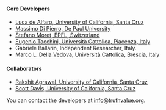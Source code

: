 #### Core Developers

* [Luca de Alfaro, University of California, Santa Cruz](http://www.soe.ucsc.edu/~luca)
* [Massimo Di Pierro, De Paul University](http://www.cdm.depaul.edu/about/pages/people/facultyinfo.aspx?fid=343)
* [Stefano Moret, EPFL, Switzerland](https://people.epfl.ch/230859)
* [Eugenio Tacchini, Università Cattolica, Piacenza, Italy](http://docenti.unicatt.it/ita/eugenio_tacchini/)
* Gabriele Ballarin, Independent Researcher, Italy.
* [Marco L. Della Vedova, Università Cattolica, Brescia, Italy](http://docenti.unicatt.it/ita/marco_luigi_della_vedova/)

#### Collaborators

* [Rakshit Agrawal, University of California, Santa Cruz](https://rakshitagrawal.wordpress.com/)
* [Scott Davis, University of California, Santa Cruz](https://www.soe.ucsc.edu/people/okdogulu)

You can contact the developers at info@truthvalue.org.